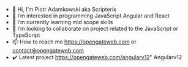 - 👋 Hi, I’m Piotr Adamkowski aka Scripterix
- 👀 I’m interested in programming JavaScript Angular and React
- 🌱 I’m currently learning mid scope skills
- 💞️ I’m looking to collaborate on project related to the JavaScript or TypeScript
- 📫 How to reach me https://opengateweb.com or contact@opengateweb.com
- ✔️ Latest project https://opengateweb.com/angularv12" Angularv12

<!---
Scripterix/Scripterix is a ✨ special ✨ repository because its `README.md` (this file) appears on your GitHub profile.
You can click the Preview link to take a look at your changes.
--->
